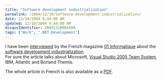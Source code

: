 ```yaml
---
title: "Software development industrialization"
permalink: /2004/12/10/Software-development-industrialization/
date: 12/10/2004 8:44:00 AM
updated: 12/10/2004 8:44:00 AM
disqusIdentifier: 20041210084400
tags: ["Work", ".NET Development"]
---
```

I have been [interviewed](http://www.01net.com/article/259734.html) by the French magazine [01 Informatique](http://www.01net.com/entreprise/) about the [software development industrialization](http://www.01net.com/article/259731.html).  
For sure the article talks about Microsoft, [Visual Studio 2005 Team System](http://lab.msdn.microsoft.com/vs2005/teamsystem/), IBM, Atlantic and Borland Themis.

<!-- more -->
The whole article in French is also available as a [PDF](http://perso.wanadoo.fr/laurent.kempe/images/developpementversl'usinelogicielle-interviewnovembre2004.pdf).
